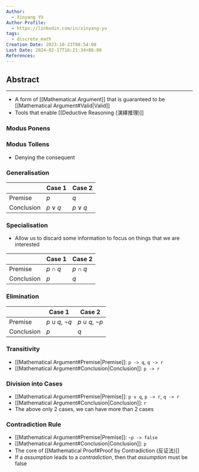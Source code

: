```yaml
---
Author:
  - Xinyang YU
Author Profile:
  - https://linkedin.com/in/xinyang-yu
tags:
  - discrete_math
Creation Date: 2023-10-23T08:54:00
Last Date: 2024-02-17T16:21:34+08:00
References: 
---
```

## Abstract
---
- A form of [[Mathematical Argument]] that is guaranteed to be [[Mathematical Argument#Valid|Valid]]
- Tools that enable [[Deductive Reasoning (演繹推理)]]


### Modus Ponens
### Modus Tollens
- Denying the consequent
### Generalisation

|  | Case 1 | Case 2 |
| ---- | ---- | ---- |
| Premise | $p$ | $q$ |
| Conclusion | $p \lor q$ | $p \lor q$ |

### Specialisation 
- Allow us to discard some information to focus on things that we are interested

|  | Case 1 | Case 2 |
| ---- | ---- | ---- |
| Premise | $p \cap q$ | $p \cap q$ |
| Conclusion | $p$ | $q$ |

### Elimination

|  | Case 1 | Case 2 |
| ---- | ---- | ---- |
| Premise | $p \cup q$, $\neg q$ | $p\cup q$, $\neg p$ |
| Conclusion | $p$ | $q$ |

### Transitivity
- [[Mathematical Argument#Premise|Premise]]: `p -> q`, `q -> r`
- [[Mathematical Argument#Conclusion|Conclusion]]: `p -> r`
### Division into Cases
- [[Mathematical Argument#Premise|Premise]]: `p v q`, `p -> r`, `q -> r`
- [[Mathematical Argument#Conclusion|Conclusion]]: `r`
- The above only 2 cases, we can have more than 2 cases
### Contradiction Rule
- [[Mathematical Argument#Premise|Premise]]: `~p -> false`
- [[Mathematical Argument#Conclusion|Conclusion]]: `p`
- The core of [[Mathematical Proof#Proof by Contradiction (反证法)]]
- If a *assumption* leads to a *contradiction*, then that *assumption* must be false



